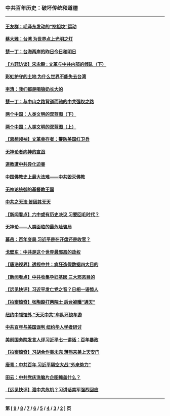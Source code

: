 ### 中共百年历史：破坏传统和道德
---
#### [王友群：毛泽东发动的“挖祖坟”运动](../../pages/nf1176114/n13723639.md?05170430) 
#### [蔡大雅：台湾 为世界点上光明之灯](../../pages/nf1176114/n13531530.md?05170430) 
#### [楚一丁：台海两岸的昨日今日和明日](../../pages/nf1176114/n13531468.md?05170430) 
#### [【方菲访谈】宋永毅 : 文革与中共内部的倾轧（下）](../../pages/nf1176114/n13486836.md?05170430) 
#### [彩虹护守的土地 为什么世界不能失去台湾](../../pages/nf1176114/n13476849.md?05170430) 
#### [李清：我们都是喝狼奶长大的](../../pages/nf1176114/n13471478.md?05170430) 
#### [楚一丁：与中山之路背道而驰的中共强权之路](../../pages/nf1176114/n13437270.md?05170430) 
#### [两个中国：人类文明的双蓝图（下）](../../pages/nf1176114/n13423132.md?05170430) 
#### [两个中国：人类文明的双蓝图（上）](../../pages/nf1176114/n13422687.md?05170430) 
#### [【思想领袖】文革幸存者：警防美国红卫兵](../../pages/nf1176114/n13339289.md?05170430) 
#### [无神论者向神的宣战](../../pages/nf1176114/n13281535.md?05170430) 
#### [道教遭中共异化迫害](../../pages/nf1176114/n13281463.md?05170430) 
#### [中国佛教史上最大法难——中共毁灭佛教](../../pages/nf1176114/n13281397.md?05170430) 
#### [无神论统御的基督教王国](../../pages/nf1176114/n13281280.md?05170430) 
#### [中共之无法 皆因其无天](../../pages/nf1176114/n13281088.md?05170430) 
#### [【新闻看点】六中或有历史决议 习要回毛时代？](../../pages/nf1176114/n13222895.md?05170430) 
#### [无神论——人类面临的最危险骗局](../../pages/nf1176114/n13196137.md?05170430) 
#### [慕岳：百年变局 习近平是在开盘还是收官？](../../pages/nf1176114/n13206516.md?05170430) 
#### [戈壁东：中共是这个世界最邪恶的政权](../../pages/nf1176114/n13085641.md?05170430) 
#### [【唐浩视界】透视中共：疯狂造假数据四大目的](../../pages/nf1176114/n13080590.md?05170430) 
#### [【新闻看点】中共收集孕妇基因 三大邪恶目的](../../pages/nf1176114/n13077182.md?05170430) 
#### [【远见快评】习近平发亡党之音？日相一语惊人](../../pages/nf1176114/n13074809.md?05170430) 
#### [【拍案惊奇】张陶殴打两院士 后台被曝“通天”](../../pages/nf1176114/n13070496.md?05170430) 
#### [纽约中领馆外 “天灭中共”车队环绕车游](../../pages/nf1176114/n13070693.md?05170430) 
#### [中共百年与美国误判 纽约华人学者研讨](../../pages/nf1176114/n13067969.md?05170430) 
#### [美前国务院发言人评习近平七一讲话：百年暴政](../../pages/nf1176114/n13066986.md?05170430) 
#### [【拍案惊奇】习胡合作事未完 薄熙来弟上天安门](../../pages/nf1176114/n13065867.md?05170430) 
#### [唐青：中共百年 习近平隔空大战“外来势力”](../../pages/nf1176114/n13065976.md?05170430) 
#### [田云：中共党庆洗脑片企图掩盖什么？](../../pages/nf1176114/n13064395.md?05170430) 
#### [【远见快评】泄中共危机？习讲话美军强烈回应](../../pages/nf1176114/n13064269.md?05170430) 

---
#### 第 [ [9](./9.md?05170430) / [8](./8.md?05170430) / [7](./7.md?05170430) / [6](./6.md?05170430) / [5](./5.md?05170430) / [4](./4.md?05170430) / [3](./3.md?05170430) / [2](./2.md?05170430) ] 页
